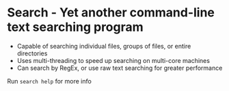 # Search - Yet another command-line text searching program
- Capable of searching individual files, groups of files, or entire directories
- Uses multi-threading to speed up searching on multi-core machines
- Can search by RegEx, or use raw text searching for greater performance

Run `search help` for more info
